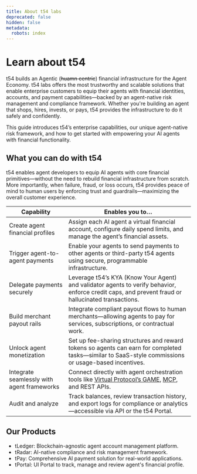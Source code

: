 ```yaml
---
title: About t54 labs
deprecated: false
hidden: false
metadata:
  robots: index
---
```

# Learn about t54

t54 builds an Agentic (~~huamn centric~~) financial infrastructure for the Agent Economy. t54 labs offers the most trustworthy and scalable solutions that enable enterprise customers to equip their agents with financial identities, accounts, and payment capabilities—backed by an agent-native risk management and compliance framework. Whether you're building an agent that shops, hires, invests, or pays, t54 provides the infrastructure to do it safely and confidently.

This guide introduces t54’s enterprise capabilities, our unique agent-native risk framework, and how to get started with empowering your AI agents with financial functionality.

## What you can do with t54

t54 enables agent developers to equip AI agents with core financial primitives—without the need to rebuild financial infrastructure from scratch. More importantly, when failure, fraud, or loss occurs, t54 provides peace of mind to human users by enforcing trust and guardrails—maximizing the overall customer experience.

| **Capability**                             | **Enables you to…**                                                                                                                                                                                                                     |
| ------------------------------------------ | --------------------------------------------------------------------------------------------------------------------------------------------------------------------------------------------------------------------------------------- |
| Create agent financial profiles            | Assign each AI agent a virtual financial account, configure daily spend limits, and manage the agent’s financial assets.                                                                                                                |
| Trigger agent-to-agent payments            | Enable your agents to send payments to other agents or third-party t54 agents using secure, programmable infrastructure.                                                                                                                |
| Delegate payments securely                 | Leverage t54’s KYA (Know Your Agent) and validator agents to verify behavior, enforce credit caps, and prevent fraud or hallucinated transactions.                                                                                      |
| Build merchant payout rails                | Integrate compliant payout flows to human merchants—allowing agents to pay for services, subscriptions, or contractual work.                                                                                                            |
| Unlock agent monetization                  | Set up fee-sharing structures and reward tokens so agents can earn for completed tasks—similar to SaaS-style commissions or usage-based incentives.                                                                                     |
| Integrate seamlessly with agent frameworks | Connect directly with agent orchestration tools like [Virtual Protocol’s GAME](https://github.com/game-by-virtuals/game-python/tree/main/plugins/tLedger), [MCP](https://www.anthropic.com/news/model-context-protocol), and REST APIs. |
| Audit and analyze                          | Track balances, review transaction history, and export logs for compliance or analytics—accessible via API or the t54 Portal.                                                                                                           |

## Our Products

* tLedger: Blockchain-agnostic agent account management platform.
* tRadar: AI-native compliance and risk management framework.
* tPay: Comprehensive AI payment solution for real-world applications.
* tPortal: UI Portal to track, manage and review agent's financial profile.